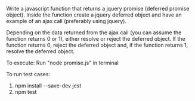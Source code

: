 Write a javascript function that returns a jquery promise (deferred promise object).
Inside the function create a jquery deferred object and have an example of an ajax call (preferably using jquery).

Depending on the data returned from the ajax call (you can assume the function returns 0 or 1), either resolve or reject the deferred object. 
If the function returns 0, reject the deferred object and, if the function returns 1, resolve the deferred object. 

To execute: Run "node promise.js" in terminal

To run test cases: 
1. npm install --save-dev jest
2. npm test